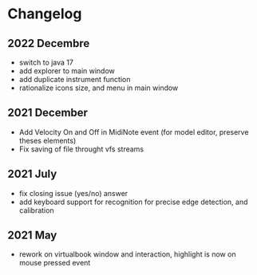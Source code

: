 # Changelog

## 2022 Decembre

- switch to java 17 
- add explorer to main window
- add duplicate instrument function
- rationalize icons size, and menu in main window

## 2021 December

- Add Velocity On and Off in MidiNote event (for model editor, preserve theses elements)
- Fix saving of file throught vfs streams


## 2021 July

- fix closing issue (yes/no) answer
- add keyboard support for recognition for precise edge detection, and calibration

## 2021 May
-  rework on virtualbook window and interaction, highlight is now on mouse pressed event

